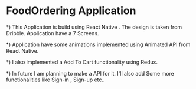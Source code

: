 # FoodOrdering Application 

*) This Application is build using React Native . The design is taken from Dribble. Application have a 7 Screens.


*) Application have some animations implemented using Animated API from React Native.


*) I also implemented a Add To Cart functionality using Redux.


*) In future I am planning to make a API for it. I'll also add Some more functionalities like Sign-in , Sign-up etc..


